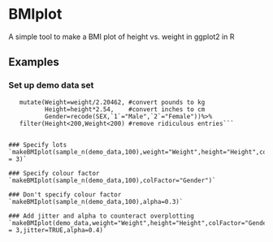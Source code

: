 # BMIplot
A simple tool to make a BMI plot of height vs. weight in ggplot2 in R

## Examples
 
### Set up demo data set
```demo_data=read.csv("http://people.ucsc.edu/~cdobkin/NHIS%202007%20data.csv")%>%
   mutate(Weight=weight/2.20462, #convert pounds to kg
          Height=height*2.54,    #convert inches to cm
          Gender=recode(SEX,`1`="Male",`2`="Female"))%>%
   filter(Height<200,Weight<200) #remove ridiculous entries```
   
   
### Specify lots
`makeBMIplot(sample_n(demo_data,100),weight="Weight",height="Height",colFactor="Gender",aspect_ratio = 3)`

### Specify colour factor
`makeBMIplot(sample_n(demo_data,100),colFactor="Gender")`

### Don't specify colour factor
`makeBMIplot(sample_n(demo_data,100),alpha=0.3)`

### Add jitter and alpha to counteract overplotting
`makeBMIplot(demo_data,weight="Weight",height="Height",colFactor="Gender",aspect_ratio = 3,jitter=TRUE,alpha=0.4)` 
